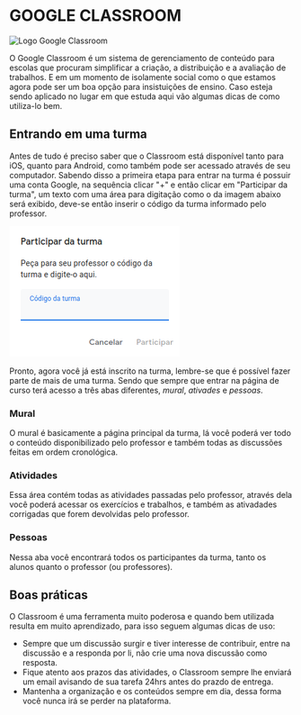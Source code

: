 # GOOGLE CLASSROOM

![Logo Google Classroom](imgs/classroom.png)

O Google Classroom é um sistema de gerenciamento de conteúdo para escolas que procuram simplificar a criação, a distribuição e a avaliação de trabalhos. E em um momento de isolamente social como o que estamos agora pode ser um boa opção para insistuições de ensino. Caso esteja sendo aplicado no lugar em que estuda aqui vão algumas dicas de como utiliza-lo bem.

## Entrando em uma turma

Antes de tudo é preciso saber que o Classroom está disponível tanto para iOS, quanto para Android, como também pode ser acessado através de seu computador. Sabendo disso a primeira etapa para entrar na turma é possuir uma conta Google, na sequência clicar "+" e então clicar em "Participar da turma", um texto com uma área para digitação como o da imagem abaixo será exibido, deve-se então inserir o código da turma informado pelo professor.

![Input do código da turma](imgs/participar-turma.png)

Pronto, agora você já está inscrito na turma, lembre-se que é possível fazer parte de mais de uma turma. Sendo que sempre que entrar na página de curso terá acesso a três abas diferentes, _mural_, _ativades_ e _pessoas_.

### Mural

O mural é basicamente a página principal da turma, lá você poderá ver todo o conteúdo disponibilizado pelo professor e também todas as discussões feitas em ordem cronológica.

### Atividades

Essa área contém todas as atividades passadas pelo professor, através dela você poderá acessar os exercícios e trabalhos, e também as ativadades corrigadas que forem devolvidas pelo professor.

### Pessoas

Nessa aba você encontrará todos os participantes da turma, tanto os alunos quanto o professor (ou professores).

## Boas práticas

O Classroom é uma ferramenta muito poderosa e quando bem utilizada resulta em muito aprendizado, para isso seguem algumas dicas de uso:

- Sempre que um discussão surgir e tiver interesse de contribuir, entre na discussão e a responda por li, não crie uma nova discussão como resposta.
- Fique atento aos prazos das atividades, o Classroom sempre lhe enviará um email avisando de sua tarefa 24hrs antes do prazdo de entrega.
- Mantenha a organização e os conteúdos sempre em dia, dessa forma você nunca irá se perder na plataforma.
